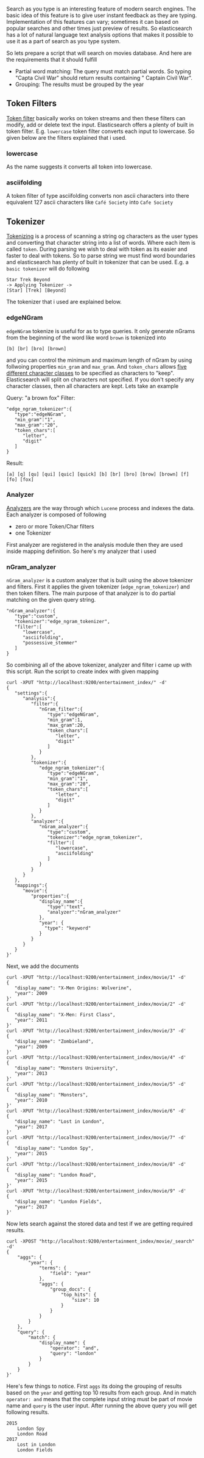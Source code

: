 Search as you type is an interesting feature of modern search engines. The basic idea of this feature is to give user instant feedback as they are typing. Implementation of this features can vary; sometimes it can based on popular searches and other times just preview of results. So elasticsearch has a lot of natural language text analysis options that makes it possible to use it as a part of search as you type system.  

So lets prepare a script that will search on movies database. And here are the requirements that it should fulfill

- Partial word matching: The query must match partial words. So typing "Capta Civil War" should return results containing "	Captain Civil War". 
- Grouping: The results must be grouped by the year

## Token Filters
[Token filter](https://www.elastic.co/guide/en/elasticsearch/reference/current/analysis-tokenfilters.html) basically works on token streams and then these filters can modify, add or delete text the input. Elasticsearch offers a plenty of built in token filter. E.g. `lowercase` token filter converts each input to lowercase. So given below are the filters explained that i used.

### lowercase
As the name suggests it converts all token into lowercase.

### asciifolding
A token filter of type asciifolding converts non ascii characters into there equivalent 127 ascii characters like `Café Society` into `Cafe Society`

## Tokenizer
[Tokenizing](https://www.elastic.co/guide/en/elasticsearch/reference/current/analysis-tokenizers.html) is a process of scanning a string og characters as the user types and converting that character string into a list of words. Where each item is called `token`. During parsing we wish to deal with token as its easier and faster to deal with tokens. So to parse string we must find word boundaries and elasticsearch has plenty of built in tokenizer that can be used.  E.g. a `basic tokenizer` will do following

```
Star Trek Beyond
-> Applying Tokenizer ->
[Star] [Trek] [Beyond]
```

The tokenizer that i used are explained below.

### edgeNGram
`edgeNGram` tokenize is useful for as to type queries. It only generate nGrams from the beginning of the word like word `brown` is tokenized into
```
[b] [br] [bro] [brown]
```
and you can control the minimum and maximum length of nGram by using follwoing properties `min_gram` and `max_gram`. And `token_chars` allows [five different character classes](https://www.elastic.co/guide/en/elasticsearch/reference/current/analysis-edgengram-tokenizer.html#_configuration_17) to be specified as characters to "keep". Elasticsearch will split on characters not specified. If you don't specify any character classes, then all characters are kept. 
Lets take an example

Query: "a brown fox"
Filter:
```
"edge_ngram_tokenizer":{
   "type":"edgeNGram",
   "min_gram":"1",
   "max_gram":"20",
   "token_chars":[
      "letter",
      "digit"
   ]
}
```

Result:
```
[a] [q] [qu] [qui] [quic] [quick] [b] [br] [bro] [brow] [brown] [f] [fo] [fox]
```

### Analyzer
[Analyzers](https://www.elastic.co/guide/en/elasticsearch/reference/current/analysis-analyzers.html) are the way through which `Lucene` process and indexes the data. Each analyzer is composed of following 
 
- zero or more Token/Char filters
- one Tokenizer

First analyzer are registered in the analysis module then they are used inside mapping definition. So here's my analyzer that i used


### nGram_analyzer
`nGram_analyzer` is a custom analyzer that is built using the above tokenizer and filters. First it applies the given tokenizer (`edge_ngram_tokenizer`) and then token filters. The main purpose of that analyzer is to do partial matching on the given query string.
```
"nGram_analyzer":{
   "type":"custom",
   "tokenizer":"edge_ngram_tokenizer",
   "filter":[
      "lowercase",
      "asciifolding",
      "possessive_stemmer"
   ]
}
```

So combining all of the above tokenizer, analyzer and filter i came up with this script. Run the script to create index with given mapping  

```
curl -XPUT "http://localhost:9200/entertainment_index/" -d'
{
   "settings":{
      "analysis":{
         "filter":{
            "nGram_filter":{
               "type":"edgeNGram",
               "min_gram":1,
               "max_gram":20,
               "token_chars":[
                  "letter",
                  "digit"
               ]
            }
         },
         "tokenizer":{
            "edge_ngram_tokenizer":{
               "type":"edgeNGram",
               "min_gram":"1",
               "max_gram":"20",
               "token_chars":[
                  "letter",
                  "digit"
               ]
            }
         },
         "analyzer":{
            "nGram_analyzer":{
               "type":"custom",
               "tokenizer":"edge_ngram_tokenizer",
               "filter":[
                  "lowercase",
                  "asciifolding"
               ]
            }
         }
      }
   },
   "mappings":{
      "movie":{
         "properties":{
            "display_name":{
               "type":"text",
               "analyzer":"nGram_analyzer"
            },
            "year": {
              "type": "keyword"
            }
         }
      }
   }
}'
```

Next, we add the documents

```
curl -XPUT "http://localhost:9200/entertainment_index/movie/1" -d'
{
   "display_name": "X-Men Origins: Wolverine",
   "year": 2009
}'
curl -XPUT "http://localhost:9200/entertainment_index/movie/2" -d'
{
   "display_name": "X-Men: First Class",
   "year": 2011
}'
curl -XPUT "http://localhost:9200/entertainment_index/movie/3" -d'
{
   "display_name": "Zombieland",
   "year": 2009
}'
curl -XPUT "http://localhost:9200/entertainment_index/movie/4" -d'
{
   "display_name": "Monsters University",
   "year": 2013
}'
curl -XPUT "http://localhost:9200/entertainment_index/movie/5" -d'
{
   "display_name": "Monsters",
   "year": 2010
}'
curl -XPUT "http://localhost:9200/entertainment_index/movie/6" -d'
{
   "display_name": "Lost in London",
   "year": 2017
}'
curl -XPUT "http://localhost:9200/entertainment_index/movie/7" -d'
{
   "display_name": "London Spy",
   "year": 2015
}'
curl -XPUT "http://localhost:9200/entertainment_index/movie/8" -d'
{
   "display_name": "London Road",
   "year": 2015
}'
curl -XPUT "http://localhost:9200/entertainment_index/movie/9" -d'
{
   "display_name": "London Fields",
   "year": 2017
}'
```

Now lets search against the stored data and test if we are getting required results.

```
curl -XPOST "http://localhost:9200/entertainment_index/movie/_search" -d'
{
    "aggs": {
        "year": {
            "terms": {
                "field": "year"
            },
            "aggs": {
                "group_docs": {
                    "top_hits": {
                        "size": 10
                    }
                }
            }
        }
    },
    "query": {
    	"match": {
    		"display_name": {
    			"operator": "and",
				"query": "london"
    		}
    	}
    }
}'
```

Here's few things to notice. First `aggs` its doing the grouping of results based on the `year` and getting top 10 results from each group. And in match `operator: and` means that the complete input string must be part of movie name and `query` is the user input. After running the above query you will get following results.

```
2015
    London Spy
    London Road
2017
    Lost in London
    London Fields
```
    
